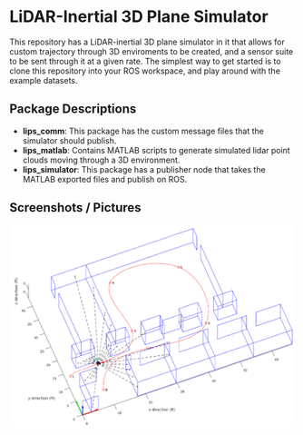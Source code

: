 # LiDAR-Inertial 3D Plane Simulator

This repository has a LiDAR-inertial 3D plane simulator in it that allows for custom trajectory through 3D enviroments to be created, and a sensor suite to be sent through it at a given rate.
The simplest way to get started is to clone this repository into your ROS workspace, and play around with the example datasets.


## Package Descriptions

* **lips_comm**: This package has the custom message files that the simulator should publish.
* **lips_matlab**: Contains MATLAB scripts to generate simulated lidar point clouds moving through a 3D environment.
* **lips_simulator**: This package has a publisher node that takes the MATLAB exported files and publish on ROS.


## Screenshots / Pictures

![example lidar run](pictures/example_run.png)

 
